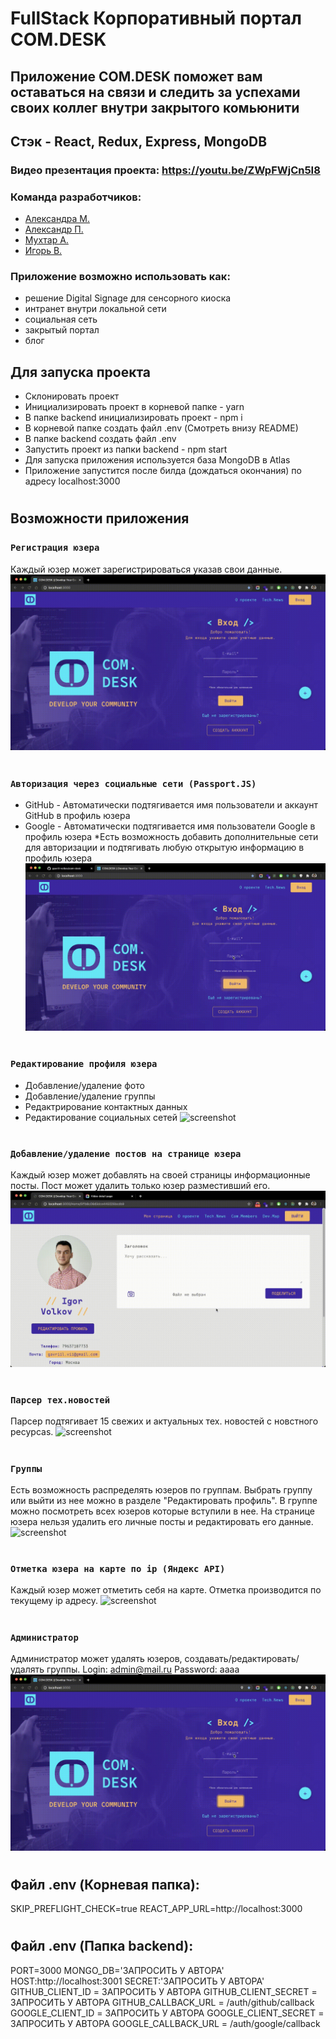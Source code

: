 # FullStack Корпоративный портал COM.DESK
## Приложение COM.DESK поможет вам оставаться на связи и следить за успехами своих коллег внутри закрытого комьюнити
## Стэк - React, Redux, Express, MongoDB
### Видео презентация проекта: https://youtu.be/ZWpFWjCn5I8
### Команда разработчиков:
- [Александра М.](https://github.com/AleksandraMakhmutova)
- [Александр П.](https://github.com/PapakhinAV)
- [Мухтар А.](https://github.com/MuhtarAbdullaev)
- [Игорь В.](https://github.com/gavriil-volkov)
### Приложение возможно использовать как:
- решение Digital Signage для сенсорного киоска
- интранет внутри локальной сети
- социальная сеть
- закрытый портал
- блог
## Для запуска проекта
- Склонировать проект
- Инициализировать проект в корневой папке - yarn
- В папке backend инициализировать проект - npm i
- В корневой папке создать файл .env (Смотреть внизу README)
- В папке backend создать файл .env
- Запустить проект из папки backend - npm start
- Для запуска приложения используется база MongoDB в Atlas
- Приложение запустится после билда (дождаться окончания) по адресу localhost:3000
#
## Возможности приложения
### `Регистрация юзера`
Каждый юзер может зарегистрироваться указав свои данные.
![screenshot](gifs/Registration.gif)
#
### `Авторизация через социальные сети (Passport.JS)`
- GitHub - Автоматически подтягивается имя пользователи и аккаунт GitHub в профиль юзера
- Google - Автоматически подтягивается имя пользователи Google в профиль юзера
*Есть возможность добавить дополнительные сети для авторизации и подтягивать любую открытую информацию в профиль юзера
![screenshot](gifs/auth.gif)
#
### `Редактирование профиля юзера`
- Добавление/удаление фото
- Добавление/удаление группы
- Редактрирование контактных данных
- Редактирование социальных сетей
![screenshot](gifs/EditProfile.gif)
#
### `Добавление/удаление постов на странице юзера`
Каждый юзер может добавлять на своей страницы информационные посты. Пост может удалить только юзер разместивший его.
![screenshot](gifs/Add-and-Delete-Post.gif)
#
### `Парсер тех.новостей`
Парсер подтягивает 15 свежих и актуальных тех. новостей с новстного ресурсаs.
![screenshot](gifs/TechNews.gif)
#
### `Группы`
Есть возможность распределять юзеров по группам. Выбрать группу или выйти из нее можно в разделе "Редактировать профиль". В группе можно посмотреть всех юзеров которые вступили в нее. На странице юзера нельзя удалить его личные посты и редактировать его данные.
![screenshot](gifs/Groups.gif)
#
### `Отметка юзера на карте по ip (Яндекс API)`
Каждый юзер может отметить себя на карте. Отметка производится по текущему ip адресу.
![screenshot](gifs/CheckIn.gif)
#
### `Администратор`
Администратор может удалять юзеров, создавать/редактировать/удалять группы.
Login: admin@mail.ru
Password: aaaa
![screenshot](gifs/Admin.gif)
#
## Файл .env (Корневая папка):
SKIP_PREFLIGHT_CHECK=true
REACT_APP_URL=http://localhost:3000
#
## Файл .env (Папка backend):
PORT=3000
MONGO_DB='ЗАПРОСИТЬ У АВТОРА'
HOST:http://localhost:3001
SECRET:'ЗАПРОСИТЬ У АВТОРА'
GITHUB_CLIENT_ID = ЗАПРОСИТЬ У АВТОРА
GITHUB_CLIENT_SECRET = ЗАПРОСИТЬ У АВТОРА
GITHUB_CALLBACK_URL = /auth/github/callback
GOOGLE_CLIENT_ID = ЗАПРОСИТЬ У АВТОРА
GOOGLE_CLIENT_SECRET = ЗАПРОСИТЬ У АВТОРА
GOOGLE_CALLBACK_URL = /auth/google/callback
